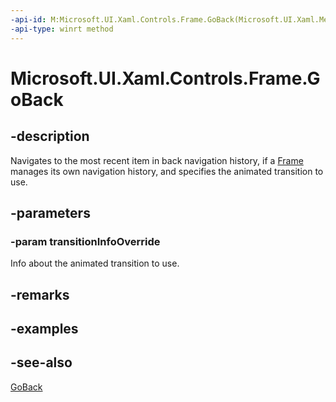 ```yaml
---
-api-id: M:Microsoft.UI.Xaml.Controls.Frame.GoBack(Microsoft.UI.Xaml.Media.Animation.NavigationTransitionInfo)
-api-type: winrt method
---
```


<!-- Method syntax
public void GoBack(Windows.UI.Xaml.Media.Animation.NavigationTransitionInfo transitionInfoOverride)
-->

# Microsoft.UI.Xaml.Controls.Frame.GoBack

## -description
Navigates to the most recent item in back navigation history, if a [Frame](frame.md) manages its own navigation history, and specifies the animated transition to use.

## -parameters
### -param transitionInfoOverride
Info about the animated transition to use.

## -remarks

## -examples

## -see-also
[GoBack](frame_goback_1030386674.md)
